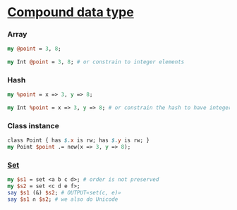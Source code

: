 [1]: https://rosettacode.org/wiki/Compound_data_type

# [Compound data type][1]

### Array

```perl
my @point = 3, 8;
 
my Int @point = 3, 8; # or constrain to integer elements
```


### Hash

```perl
my %point = x => 3, y => 8;
 
my Int %point = x => 3, y => 8; # or constrain the hash to have integer values
```


### Class instance

```perl
class Point { has $.x is rw; has $.y is rw; }
my Point $point .= new(x => 3, y => 8);
```


### [Set](http://design.perl6.org/S32/Containers.html#Set)

```perl
my $s1 = set <a b c d>; # order is not preserved
my $s2 = set <c d e f>;
say $s1 (&) $s2; # OUTPUT«set(c, e)»
say $s1 ∩ $s2; # we also do Unicode
```